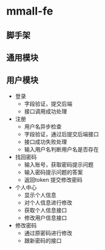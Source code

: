 # mmall-fe

## 脚手架

## 通用模块

## 用户模块
+ 登录
    - 字段验证，提交后端
    - 接口调用成功处理
+ 注册
    - 用户名异步检查
    - 字段验证，通过后提交后端接口
    - 接口成功失败处理
    - 输入用户名判断用户名是否存在
+ 找回密码
    - 输入账号，获取密码提示问题
    - 输入密码提示问题的答案
    - 返回token 提交修改密码
+ 个人中心
    - 显示个人信息
    - 对个人信息进行修改
    - 获取个人信息接口
    - 修改用户信息接口
+ 修改密码
    - 通过原密码进行修改
    - 跟新密码的接口
